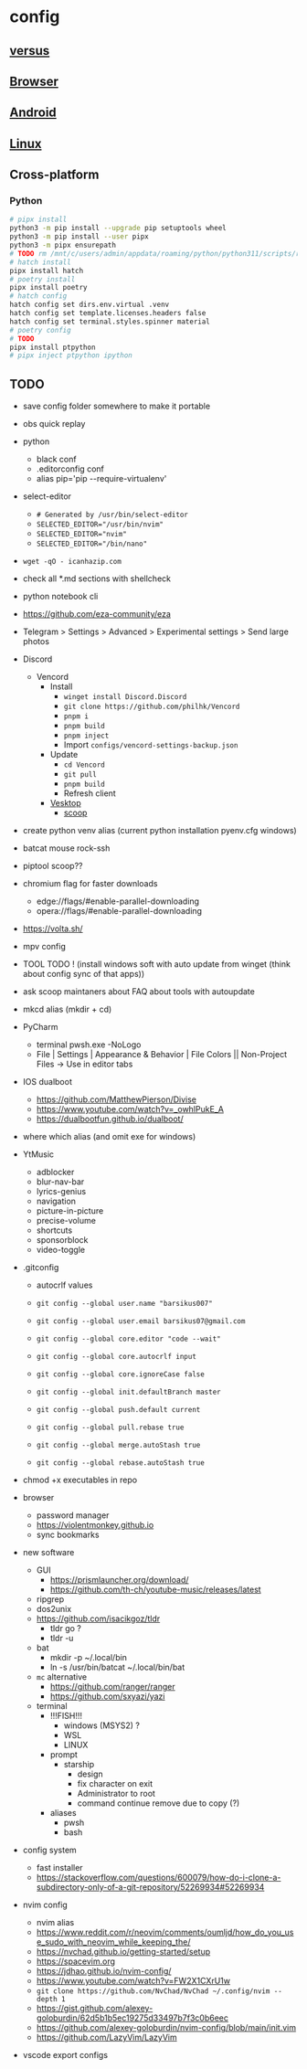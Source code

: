 # config

## [versus](versus/README.md)

## [Browser](browser/README.md)

## [Android](android/README.md)

## [Linux](linux/README.md)

## Cross-platform

### Python

```bash
# pipx install
python3 -m pip install --upgrade pip setuptools wheel
python3 -m pip install --user pipx
python3 -m pipx ensurepath
# TODO rm /mnt/c/users/admin/appdata/roaming/python/python311/scripts/register-python-argcomplete
# hatch install
pipx install hatch
# poetry install
pipx install poetry
# hatch config
hatch config set dirs.env.virtual .venv
hatch config set template.licenses.headers false
hatch config set terminal.styles.spinner material
# poetry config
# TODO
pipx install ptpython
# pipx inject ptpython ipython
```

## TODO

- save config folder somewhere to make it portable
- obs quick replay
- python
  - black conf
  - .editorconfig conf
  - alias pip='pip --require-virtualenv'
- select-editor
  - `# Generated by /usr/bin/select-editor`
  - `SELECTED_EDITOR="/usr/bin/nvim"`
  - `SELECTED_EDITOR="nvim"`
  - `SELECTED_EDITOR="/bin/nano"`
- `wget -qO - icanhazip.com`
- check all *.md sections with shellcheck
- python notebook cli
- <https://github.com/eza-community/eza>
- Telegram > Settings > Advanced > Experimental settings > Send large photos
- Discord
  - Vencord
    - Install
      - `winget install Discord.Discord`
      - `git clone https://github.com/philhk/Vencord`
      - `pnpm i`
      - `pnpm build`
      - `pnpm inject`
      - Import `configs/vencord-settings-backup.json`
    - Update
      - `cd Vencord`
      - `git pull`
      - `pnpm build`
      - Refresh client
    - [Vesktop](https://github.com/Vencord/Vesktop/releases/latest)
      - [scoop](https://github.com/ScoopInstaller/Extras/pull/11935)
- create python venv alias (current python installation pyenv.cfg windows)
- batcat mouse rock-ssh
- piptool scoop??
- chromium flag for faster downloads
  - edge://flags/#enable-parallel-downloading
  - opera://flags/#enable-parallel-downloading
- <https://volta.sh/>
- mpv config
- TOOL TODO ! (install windows soft with auto update from winget (think about config sync of that apps))
- ask scoop maintaners about FAQ about tools with autoupdate
- mkcd alias (mkdir + cd)
- PyCharm
  - terminal pwsh.exe -NoLogo
  - File | Settings | Appearance & Behavior | File Colors || Non-Project Files -> Use in editor tabs
- IOS dualboot
  - <https://github.com/MatthewPierson/Divise>
  - <https://www.youtube.com/watch?v=_owhlPukE_A>
  - <https://dualbootfun.github.io/dualboot/>
- where which alias (and omit exe for windows)
- YtMusic
  - adblocker
  - blur-nav-bar
  - lyrics-genius
  - navigation
  - picture-in-picture
  - precise-volume
  - shortcuts
  - sponsorblock
  - video-toggle
- .gitconfig
  - autocrlf values
  - `git config --global user.name "barsikus007"`
  - `git config --global user.email barsikus07@gmail.com`

  - `git config --global core.editor "code --wait"`
  - `git config --global core.autocrlf input`
  - `git config --global core.ignoreCase false`

  - `git config --global init.defaultBranch master`

  - `git config --global push.default current`

  - `git config --global pull.rebase true`

  - `git config --global merge.autoStash true`

  - `git config --global rebase.autoStash true`

- chmod +x executables in repo
- browser
  - password manager
  - <https://violentmonkey.github.io>
  - sync bookmarks
- new software
  - GUI
    - <https://prismlauncher.org/download/>
    - <https://github.com/th-ch/youtube-music/releases/latest>
  - ripgrep
  - dos2unix
  - <https://github.com/isacikgoz/tldr>
    - tldr go ?
    - tldr -u
  - bat
    - mkdir -p ~/.local/bin
    - ln -s /usr/bin/batcat ~/.local/bin/bat
  - `mc` alternative
    - <https://github.com/ranger/ranger>
    - <https://github.com/sxyazi/yazi>
  - terminal
    - !!!FISH!!!
      - windows (MSYS2) ?
      - WSL
      - LINUX
    - prompt
      - starship
        - design
        - fix character on exit
        - Administrator to root
        - command continue remove due to copy (?)
    - aliases
      - pwsh
      - bash
- config system
  - fast installer
  - <https://stackoverflow.com/questions/600079/how-do-i-clone-a-subdirectory-only-of-a-git-repository/52269934#52269934>
- nvim config
  - nvim alias
  - <https://www.reddit.com/r/neovim/comments/oumljd/how_do_you_use_sudo_with_neovim_while_keeping_the/>
  - <https://nvchad.github.io/getting-started/setup>
  - <https://spacevim.org>
  - <https://jdhao.github.io/nvim-config/>
  - <https://www.youtube.com/watch?v=FW2X1CXrU1w>
  - `git clone https://github.com/NvChad/NvChad ~/.config/nvim --depth 1`
  - <https://gist.github.com/alexey-goloburdin/62d5b1b5ec19275d33497b7f3c0b6eec>
  - <https://github.com/alexey-goloburdin/nvim-config/blob/main/init.vim>
  - <https://github.com/LazyVim/LazyVim>
- vscode export configs
